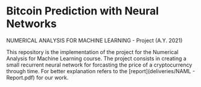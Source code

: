 # Bitcoin Prediction with Neural Networks

NUMERICAL ANALYSIS FOR MACHINE LEARNING - Project (A.Y. 2021)

This repository is the implementation of the project for the Numerical Analysis for Machine Learning course.
The project consists in creating a small recurrent neural network for forcasting the price of a cryptocurrency through time.
For better explanation refers to the [report](deliveries/NAML - Report.pdf) for our work. 
